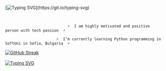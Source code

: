 [![Typing SVG](https://readme-typing-svg.demolab.com?font=Fuzzy+Bubbles&size=18&pause=200&color=F7EF44&background=79797900&center=true&multiline=true&width=435&lines=Hi+there!+%F0%9F%91%8B;I'm+Python+student+and+enthusiast!)](https://git.io/typing-svg)

<br />

                                ⚡  I am highly motivated and positive person with tech passion  ⚡ 
    
                           ⚡  I’m currently learning Python programming in SoftUni in Sofia, Bulgaria  ⚡ 


[![GitHub Streak](https://streak-stats.demolab.com?user=zabethye&theme=python-dark&fire=DD2727)](https://git.io/streak-stats)
<br />
<br />
[![Typing SVG](https://readme-typing-svg.demolab.com?font=Fuzzy+Bubbles&size=18&pause=200&color=F7EF44&background=79797900&center=true&multiline=true&width=435&lines=Feel+free+to+contact+me!+%F0%9F%91%8B)](https://git.io/typing-svg)
